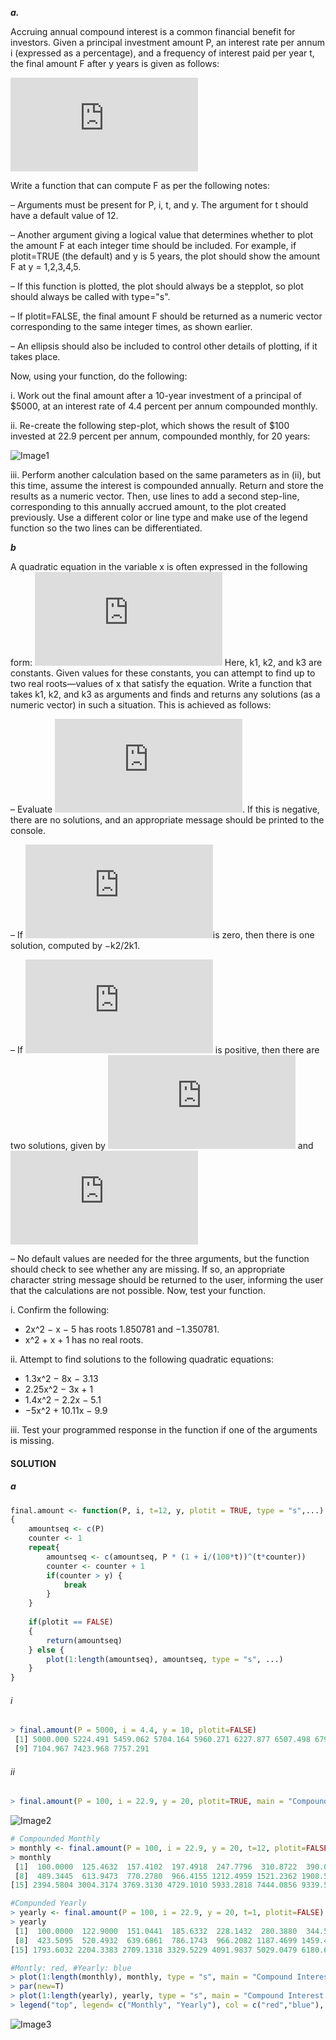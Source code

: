 ***a.***

Accruing annual compound interest is a common financial benefit for investors. Given a principal investment amount P,
an interest rate per annum i (expressed as a percentage), and a frequency of interest paid per year t, the final amount F after y years is given as follows:

![Equation](http://latex.codecogs.com/gif.latex?F%3D%20P%5Cleft%20%281%20&plus;%20%5Cfrac%7Bi%7D%7B100t%7D%20%5Cright%20%29%5E%7Bty%7D)

Write a function that can compute F as per the following
notes:

– Arguments must be present for P, i, t, and y. The argument for t should have a default value of 12.

– Another argument giving a logical value that determines whether to plot the amount F at each integer time should be 
included. For example, if plotit=TRUE (the default) and y is 5 years, the plot should show the amount F at y = 1,2,3,4,5.

– If this function is plotted, the plot should always be a stepplot, so plot should always be called with type="s".

– If plotit=FALSE, the final amount F should be returned as a numeric vector corresponding to the same integer times, as shown earlier.

– An ellipsis should also be included to control other details of plotting, if it takes place.

Now, using your function, do the following:

i. Work out the final amount after a 10-year investment of a principal of $5000, at an interest rate of 4.4 percent per annum compounded monthly.

ii. Re-create the following step-plot, which shows the result of $100 invested at 22.9 percent per annum, compounded monthly, for 20 years:

![Image1](https://github.com/tamhuynh92/The-Book-of-R-Solutions/blob/master/Chapter%2011/Screen%20Shot%202017-10-01%20at%209.55.02%20PM.png?raw=true)

iii. Perform another calculation based on the same parameters as in (ii), but this time, assume the interest is compounded
annually. Return and store the results as a numeric vector. Then, use lines to add a second step-line, corresponding to this annually accrued amount, to the plot created previously. Use a different color or line type and make use of the legend function so the two lines can be differentiated.

***b***

A quadratic equation in the variable x is often expressed in the following form:
![Image1](http://latex.codecogs.com/gif.latex?k_%7B1%7Dx%5E2%20&plus;%20k_%7B2%7Dx%20&plus;%20k_%7B3%7D%20%3D%200)
Here, k1, k2, and k3 are constants. Given values for these constants, you can attempt to find up to two real roots—values of x that satisfy the equation. Write a function that takes k1, k2, and k3 as arguments and finds and returns any solutions (as a numeric vector) in such a situation. This is achieved as follows:

– Evaluate ![Image2](http://latex.codecogs.com/gif.latex?k_%7B2%7D%5E2%20-%204k_%7B1%7Dk_%7B3%7D). If this is negative, there are no solutions, and an appropriate message should be printed to the console.

– If ![Image2](http://latex.codecogs.com/gif.latex?k_%7B2%7D%5E2%20-%204k_%7B1%7Dk_%7B3%7D)is zero, then there is one solution, computed by −k2/2k1.

– If ![Image2](http://latex.codecogs.com/gif.latex?k_%7B2%7D%5E2%20-%204k_%7B1%7Dk_%7B3%7D) is positive, then there are two solutions, given by ![Image3](http://latex.codecogs.com/gif.latex?%28-k_%7B2%7D-%28k_%7B2%7D%5E2%20-%204k_%7B1%7Dk_%7B3%7D%29%5E%7B0.5%7D%29/%7B2k_%7B1%7D%20%7D) and ![Image4](http://latex.codecogs.com/gif.latex?%28-k_%7B2%7D&plus;%28k_%7B2%7D%5E2%20-%204k_%7B1%7Dk_%7B3%7D%29%5E%7B0.5%7D%29/%7B2k_%7B1%7D%20%7D)

– No default values are needed for the three arguments, but the function should check to see whether any are missing. If so, an appropriate character string message should be returned to the user, informing the user that the calculations are not possible. Now, test your function.

i. Confirm the following:
* 2x^2 − x − 5 has roots 1.850781 and −1.350781.
* x^2 + x + 1 has no real roots.

ii. Attempt to find solutions to the following quadratic equations:
* 1.3x^2 − 8x − 3.13
* 2.25x^2 − 3x + 1
* 1.4x^2 − 2.2x − 5.1
* −5x^2 + 10.11x − 9.9

iii. Test your programmed response in the function if one of the arguments is missing.

#### SOLUTION

##### a

```R
final.amount <- function(P, i, t=12, y, plotit = TRUE, type = "s",...) 
{
    amountseq <- c(P)
    counter <- 1
    repeat{
        amountseq <- c(amountseq, P * (1 + i/(100*t))^(t*counter))
        counter <- counter + 1
        if(counter > y) {
            break
        }
    }
    
    if(plotit == FALSE) 
    {
        return(amountseq)
    } else {
        plot(1:length(amountseq), amountseq, type = "s", ...)
    }
}
```
###### i
```R
> final.amount(P = 5000, i = 4.4, y = 10, plotit=FALSE)
 [1] 5000.000 5224.491 5459.062 5704.164 5960.271 6227.877 6507.498 6799.674
 [9] 7104.967 7423.968 7757.291
```
###### ii
```R
> final.amount(P = 100, i = 22.9, y = 20, plotit=TRUE, main = "Compound Interest Calculator", xlab = "Year(y)", ylab = "Balance(F)")
```
![Image2](https://github.com/tamhuynh92/The-Book-of-R-Solutions/blob/master/Chapter%2011/Compound%20Interest%20Calculator.png?raw=true)
```R
# Compounded Monthly
> monthly <- final.amount(P = 100, i = 22.9, y = 20, t=12, plotit=FALSE)
> monthly
 [1]  100.0000  125.4632  157.4102  197.4918  247.7796  310.8722  390.0303
 [8]  489.3445  613.9473  770.2780  966.4155 1212.4959 1521.2362 1908.5917
[15] 2394.5804 3004.3174 3769.3130 4729.1010 5933.2818 7444.0856 9339.5886

#Compunded Yearly
> yearly <- final.amount(P = 100, i = 22.9, y = 20, t=1, plotit=FALSE)
> yearly
 [1]  100.0000  122.9000  151.0441  185.6332  228.1432  280.3880  344.5968
 [8]  423.5095  520.4932  639.6861  786.1743  966.2082 1187.4699 1459.4005
[15] 1793.6032 2204.3383 2709.1318 3329.5229 4091.9837 5029.0479 6180.6999

#Montly: red, #Yearly: blue
> plot(1:length(monthly), monthly, type = "s", main = "Compound Interest Calculator", xlab = "Year(y)", ylab = "Balance(F)", col = "red", xlim = c(0,21), ylim = c(0,10000))
> par(new=T)
> plot(1:length(yearly), yearly, type = "s", main = "Compound Interest Calculator", xlab = "Year(y)", ylab = "Balance(F)", col = "blue", xlim = c(0,21), ylim = c(0,10000))
> legend("top", legend= c("Monthly", "Yearly"), col = c("red","blue"), pch = c(NA,NA), lwd = c(1,1))
```
![Image3](https://github.com/tamhuynh92/The-Book-of-R-Solutions/blob/master/Chapter%2011/Monthly%20vs.%20Yearly.png?raw=true)
